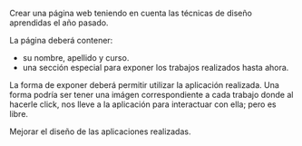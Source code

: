 Crear una página web teniendo en cuenta las técnicas de diseño 
aprendidas el año pasado.

La página deberá contener:

- su nombre, apellido y curso.
- una sección especial para exponer los trabajos realizados hasta ahora.

La forma de exponer deberá permitir utilizar la aplicación realizada.
Una forma podría ser tener una imágen correspondiente a cada trabajo donde al hacerle click,
nos lleve a la aplicación para interactuar con ella; pero es libre.

Mejorar el diseño de las aplicaciones realizadas.
